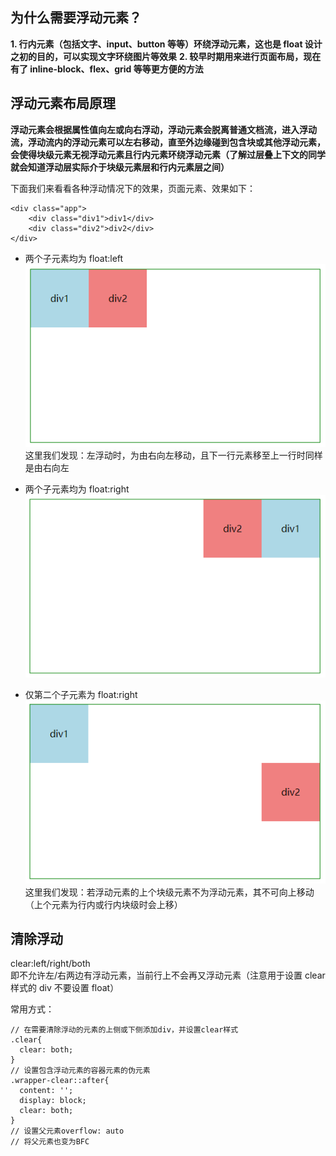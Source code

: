 ## 为什么需要浮动元素？

**1. 行内元素（包括文字、input、button 等等）环绕浮动元素，这也是 float 设计之初的目的，可以实现文字环绕图片等效果**
**2. 较早时期用来进行页面布局，现在有了 inline-block、flex、grid 等等更方便的方法**

## 浮动元素布局原理

**浮动元素会根据属性值向左或向右浮动，浮动元素会脱离普通文档流，进入浮动流，浮动流内的浮动元素可以左右移动，直至外边缘碰到包含块或其他浮动元素，会使得块级元素无视浮动元素且行内元素环绕浮动元素（了解过层叠上下文的同学就会知道浮动层实际介于块级元素层和行内元素层之间）**

下面我们来看看各种浮动情况下的效果，页面元素、效果如下：

```
<div class="app">
    <div class="div1">div1</div>
    <div class="div2">div2</div>
</div>
```

- 两个子元素均为 float:left
  ![float](../Images/float_1.png)
  这里我们发现：左浮动时，为由右向左移动，且下一行元素移至上一行时同样是由右向左

- 两个子元素均为 float:right
  ![float](../Images/float_2.png)

- 仅第二个子元素为 float:right
  ![float](../Images/float_3.png)
  这里我们发现：若浮动元素的上个块级元素不为浮动元素，其不可向上移动（上个元素为行内或行内块级时会上移）

## 清除浮动

clear:left/right/both <br/>
即不允许左/右两边有浮动元素，当前行上不会再又浮动元素（注意用于设置 clear 样式的 div 不要设置 float） <br/>

常用方式：

```
// 在需要清除浮动的元素的上侧或下侧添加div，并设置clear样式
.clear{
  clear: both;
}
// 设置包含浮动元素的容器元素的伪元素
.wrapper-clear::after{
  content: '';
  display: block;
  clear: both;
}
// 设置父元素overflow: auto
// 将父元素也变为BFC
```
